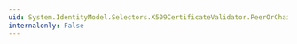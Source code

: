 ```yaml
---
uid: System.IdentityModel.Selectors.X509CertificateValidator.PeerOrChainTrust
internalonly: False
---
```

